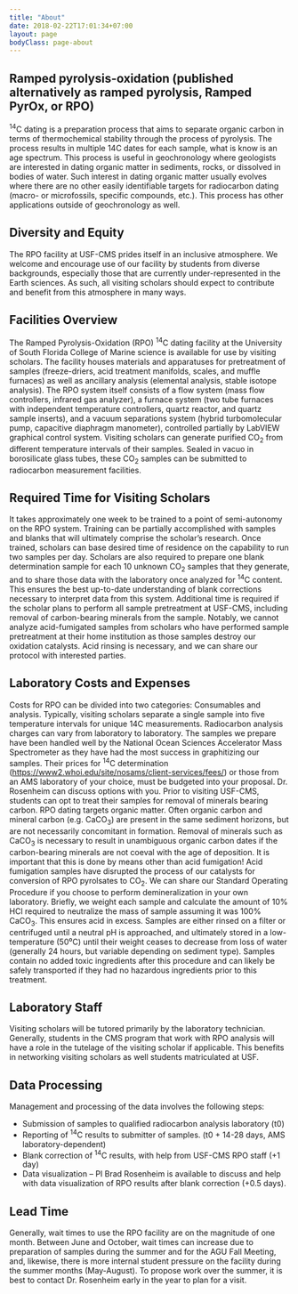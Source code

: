 ```yaml
---
title: "About"
date: 2018-02-22T17:01:34+07:00
layout: page
bodyClass: page-about
---
```


## Ramped pyrolysis-oxidation (published alternatively as ramped pyrolysis, Ramped PyrOx, or RPO)
<sup>14</sup>C dating is a preparation process that aims to separate organic carbon in terms of thermochemical stability through the process of pyrolysis. The process results in multiple 14C dates for each sample, what is know is an age spectrum. This process is useful in geochronology where geologists are interested in dating organic matter in sediments, rocks, or dissolved in bodies of water. Such interest in dating organic matter usually evolves where there are no other easily identifiable targets for radiocarbon dating (macro- or microfossils, specific compounds, etc.). This process has other applications outside of geochronology as well.

## Diversity and Equity

The RPO facility at USF-CMS prides itself in an inclusive atmosphere. We welcome and encourage use of our facility by students from diverse backgrounds, especially those that are currently under-represented in the Earth sciences. As such, all visiting scholars should expect to contribute and benefit from this atmosphere in many ways.

## Facilities Overview

The Ramped Pyrolysis-Oxidation (RPO) <sup>14</sup>C dating facility at the University of South Florida College of Marine science is available for use by visiting scholars. The facility houses materials and apparatuses for pretreatment of samples (freeze-driers, acid treatment manifolds, scales, and muffle furnaces) as well as ancillary analysis (elemental analysis, stable isotope analysis). The RPO system itself consists of a flow system (mass flow controllers, infrared gas analyzer), a furnace system (two tube furnaces with independent temperature controllers, quartz reactor, and quartz sample inserts), and a vacuum separations system (hybrid turbomolecular pump, capacitive diaphragm manometer), controlled partially by LabVIEW graphical control system. Visiting scholars can generate purified CO<sub>2</sub> from different temperature intervals of their samples. Sealed in vacuo in borosilicate glass tubes, these CO<sub>2</sub> samples can be submitted to radiocarbon measurement facilities. 

## Required Time for Visiting Scholars

It takes approximately one week to be trained to a point of semi-autonomy on the RPO system. Training can be partially accomplished with samples and blanks that will ultimately comprise the scholar’s research. Once trained, scholars can base desired time of residence on the capability to run two samples per day. Scholars are also required to prepare one blank determination sample for each 10 unknown CO<sub>2</sub> samples that they generate, and to share those data with the laboratory once analyzed for <sup>14</sup>C content. This ensures the best up-to-date understanding of blank corrections necessary to interpret data from this system. Additional time is required if the scholar plans to perform all sample pretreatment at USF-CMS, including removal of carbon-bearing minerals from the sample. Notably, we cannot analyze acid-fumigated samples from scholars who have performed sample pretreatment at their home institution as those samples destroy our oxidation catalysts. Acid rinsing is necessary, and we can share our protocol with interested parties. 

## Laboratory Costs and Expenses

Costs for RPO can be divided into two categories: Consumables and analysis. Typically, visiting scholars separate a single sample into five temperature intervals for unique 14C measurements. Radiocarbon analysis charges can vary from laboratory to laboratory. The samples we prepare have been handled well by the National Ocean Sciences Accelerator Mass Spectrometer as they have had the most success in graphitizing our samples. Their prices for <sup>14</sup>C determination (https://www2.whoi.edu/site/nosams/client-services/fees/) or those from an AMS laboratory of your choice, must be budgeted into your proposal. Dr. Rosenheim can discuss options with you. Prior to visiting USF-CMS, students can opt to treat their samples for removal of minerals bearing carbon. RPO dating targets organic matter. Often organic carbon and mineral carbon (e.g. CaCO<sub>3</sub>) are present in the same sediment horizons, but are not necessarily concomitant in formation. Removal of minerals such as CaCO<sub>3</sub> is necessary to result in unambiguous organic carbon dates if the carbon-bearing minerals are not coeval with the age of deposition. It is important that this is done by means other than acid fumigation! Acid fumigation samples have disrupted the process of our catalysts for conversion of RPO pyrolsates to CO<sub>2</sub>. We can share our Standard Operating Procedure if you choose to perform demineralization in your own laboratory. Briefly, we weight each sample and calculate the amount of 10% HCl required to neutralize the mass of sample assuming it was 100% CaCO<sub>3</sub>. This ensures acid in excess. Samples are either rinsed on a filter or centrifuged until a neutral pH is approached, and ultimately stored in a low-temperature (50⁰C) until their weight ceases to decrease from loss of water (generally 24 hours, 
but variable depending on sediment type). Samples contain no added toxic ingredients after this procedure and can likely be safely transported if they had no hazardous ingredients prior to this treatment.

## Laboratory Staff

Visiting scholars will be tutored primarily by the laboratory technician. Generally, students in the CMS program that work with RPO analysis will have a role in the tutelage of the visiting scholar if applicable. This benefits in networking visiting scholars as well students matriculated at USF.

## Data Processing

Management and processing of the data involves the following steps:
- Submission of samples to qualified radiocarbon analysis laboratory (t0)
- Reporting of <sup>14</sup>C results to submitter of samples. (t0 + 14-28 days, AMS laboratory-dependent)
- Blank correction of <sup>14</sup>C results, with help from USF-CMS RPO staff (+1 day)
- Data visualization – PI Brad Rosenheim is available to discuss and help with data visualization of 
RPO results after blank correction (+0.5 days).

## Lead Time

Generally, wait times to use the RPO facility are on the magnitude of one month. Between June and October, wait times can increase due to preparation of samples during the summer and for the AGU Fall Meeting, and, likewise, there is more internal student pressure on the facility during the summer months (May-August). To propose work over the summer, it is best to contact Dr. Rosenheim early in the year to plan for a visit.
